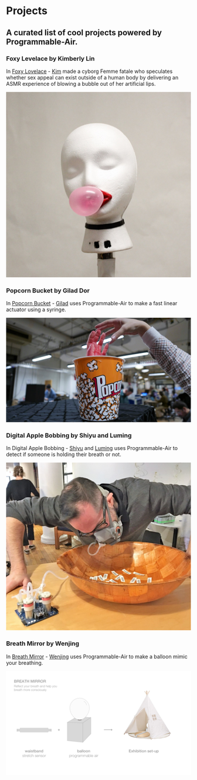 # Projects

## A curated list of cool projects powered by Programmable-Air.

### Foxy Levelace by Kimberly Lin

In [Foxy Lovelace](https://www.kimberly-y-lin.com/foxy-lovelace) - [Kim](https://www.kimberly-y-lin.com/) made a cyborg Femme fatale who speculates whether sex appeal can exist outside of a human body by delivering an ASMR experience of blowing a bubble out of her artificial lips.

[![Foxy Lovelace by Kimberly Lin](https://github.com/Programmable-Air/Projects/blob/master/media/foxy-lovelace.jpg)](https://www.kimberly-y-lin.com/foxy-lovelace)

### Popcorn Bucket by Gilad Dor

In [Popcorn Bucket](https://www.giladdor.com/itpblog/2018/10/24/physical-computing-midterm-popcorn-bucket) - [Gilad](https://www.giladdor.com) uses Programmable-Air to make a fast linear actuator using a syringe.

[![Popcorn Bucket by Gilad Dor](https://github.com/Programmable-Air/Projects/blob/master/media/popcorn-bucket.jpg)](https://www.giladdor.com/itpblog/2018/10/24/physical-computing-midterm-popcorn-bucket)

### Digital Apple Bobbing by Shiyu and Luming

In Digital Apple Bobbing - [Shiyu](https://medium.com/shiyu-chen) and [Luming](https://luminghao.com) uses Programmable-Air to detect if someone is holding their breath or not.

![Digital Apple Bobbing](https://github.com/Programmable-Air/Projects/blob/master/media/digital-apple-bobbing.jpg)


### Breath Mirror by Wenjing

In [Breath Mirror](https://jingdezign.wordpress.com/2018/12/05/research-on-breathing-for-project3-breathing-cave/) - [Wenjing](https://jingdezign.wordpress.com) uses Programmable-Air to make a balloon mimic your breathing.

[![Breath Mirror](https://github.com/Programmable-Air/Projects/blob/master/media/breath-mirror.png)](https://jingdezign.wordpress.com/2018/12/05/research-on-breathing-for-project3-breathing-cave/)
